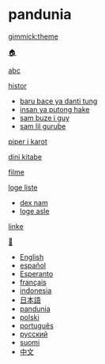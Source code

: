 # pandunia

[gimmick:theme](readable)

[🏠](index.md)

[abc](abc.md)

[histor]()

  * [baru bace ya danti tung](baru_dante.md)
  * [insan ya putong hake](putong_hake.md)
  * [sam buze i guy](3_buze_i_guy.md)
  * [sam lil gurube](3_lil_gurube.md)

[piper i karot](piper_i_karot.md)

[dini kitabe](dini_kitabe.md)

[filme](filme.md)

[loge liste]()

  * [dex nam](dex_nam.md)
  * [loge asle](loge_asle.md)

[linke](link.md)

[💬]()

  * [English](../engli/index.md)
  * [español](../espani/index.md)
  * [Esperanto](../esperanto/index.md)
  * [français](../frans/index.md)
  * [indonesia](../malayu/index.md)
  * [日本語](../nipon/index.md)
  * [pandunia](../pandunia/index.md)
  * [polski](../polski/index.md)
  * [português](../portugal/index.md)
  * [русский](../rusi/index.md)
  * [suomi](../suomi/index.md)
  * [中文](../cini/index.md)

